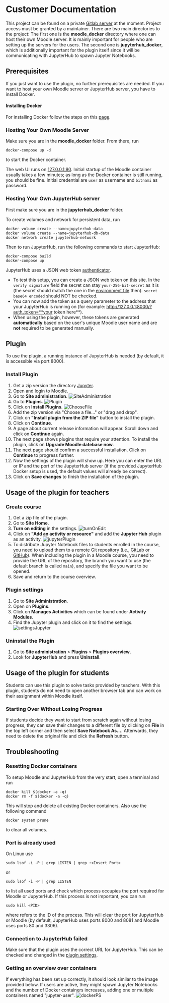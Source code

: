 # Customer Documentation
This project can be found on a private [Gitlab server](https://sopra.informatik.uni-stuttgart.de/kib3-student-projects/kib3-stupro-ss-22) at the moment.
Project access must be granted by a maintainer.
There are two main directories to the project:
The first one is the __moodle_docker__ directory where one can host their own Moodle server.
It is mainly important for people who are setting up the servers for the users.
The second one is __jupyterhub_docker__, which is additionally important for the plugin itself since it will be communicating with JupyterHub to spawn Jupyter Notebooks.

## Prerequisites
If you just want to use the plugin, no further prerequisites are needed.
If you want to host your own Moodle server or JupyterHub server, you have to install Docker.

#### Installing Docker
For installing Docker follow the steps on this [page](https://docs.docker.com/get-docker/).

### Hosting Your Own Moodle Server
Make sure you are in the __moodle_docker__ folder.
From there, run
```shell
docker-compose up -d
```
to start the Docker container.

The web UI runs on [127.0.0.1:80](http://127.0.0.1:80).
Initial startup of the Moodle container usually takes a few minutes; as long as the Docker container is still running, you should be fine.
Initial credential are `user` as username and `bitnami` as password.

### Hosting Your Own JupyterHub server
First make sure you are in the __jupyterhub_docker__ folder.

To create volumes and network for persistent data, run
```shell
docker volume create --name=jupyterhub-data
docker volume create --name=jupyterhub-db-data
docker network create jupyterhub-network
```

Then to run JupyterHub, run the following commands to start JupyterHub:
```shell
docker-compose build
docker-compose up
```

JupyterHub uses a JSON web token [authenticator](https://github.com/izihawa/jwtauthenticator_v2).  
- To test this setup, you can create a JSON web token on [this](https://jwt.io/#debugger-io) site.
In the `verify signature` field the secret can stay `your-256-bit-secret` as it is (the secret should match the one in the [environment file](.env) then).
`secret base64 encoded` should NOT be checked.
- You can now add the token as a query parameter to the address that your JupyterHub is running on (for example: http://127.0.0.1:8000/?auth_token=**your token here**).
- When using the plugin, however, these tokens are generated **automatically** based on the user's unique Moodle user name and are **not** required to be generated manually.

## Plugin
To use the plugin, a running instance of JupyterHub is needed (by default, it is accessible via port 8000).
### Install Plugin
1. Get a zip version the directory [Jupyter](https://sopra.informatik.uni-stuttgart.de/kib3-student-projects/kib3-stupro-ss-22/-/tree/main/jupyter).
2. Open and login to Moodle.
3. Go to __Site administration__.
   ![SiteAdministration](images/siteAdmin.png)
4. Go to __Plugins__.
   ![Plugin](images/plugin.png)
5. Click on __Install Plugins__.
   ![ChooseFile](images/chooseFile.png)
6. Add the zip version via "Choose a file..." or "drag and drop".
7. Click on __"Install plugin from the ZIP file"__ button to install the plugin.
8. Click on __Continue__.
9. A page about current release information will appear. Scroll down and click on __Continue__ again.
10. The next page shows plugins that require your attention. To install the plugin, click on __Upgrade Moodle datebase now__.
11. The next page should confirm a successful installation. Click on __Continue__ to progress further.
12. Now the settings of the plugin will show up. Here you can enter the URL or IP and the port of the JupyterHub server (if the provided JupyterHub Docker setup is used, the default values will already be correct).
13. Click on __Save changes__ to finish the installation of the plugin.

## Usage of the plugin for teachers
### Create course
1. Get a zip file of the plugin.
2. Go to __Site Home__.
3. __Turn on editing__ in the settings.
   ![turnOnEdit](images/turnOnEdit.png)
4. Click on __"Add an activity or resource"__ and add the __Jupyter Hub__ plugin as an activity.
   ![jupyterPlugin](images/jupyterPlugin.png)
5. To distribute Jupyter Notebook files to students enrolled in the course, you need to upload them to a remote Git repository (i.e., [GitLab](https://gitlab.com/) or [GitHub](https://github.com/)). When including the plugin in a Moodle course, you need to provide the URL of the repository, the branch you want to use (the default branch is called `main`), and specify the file you want to be opened.
6. Save and return to the course overview.

### <a name="plugin_settings"></a>Plugin settings
1. Go to __Site Administration__.
2. Open on __Plugins__.
3. Click on __Manages Activities__ which can be found under __Activity Modules__.
4. Find the Jupyter plugin and click on it to find the settings.
   ![settingsJupyter](images/settingsJupyter.png)

### Uninstall the Plugin
1. Go to __Site administration__ > __Plugins__ > __Plugins overview__.
2. Look for __JupyterHub__ and press __Uninstall__.

## Usage of the plugin for students
Students can use this plugin to solve tasks provided by teachers. With this plugin, students do not need to open another browser tab and can work on their assignment within Moodle itself.

### Starting Over Without Losing Progress
If students decide they want to start from scratch again without losing progress, they can save their changes to a different file by clicking on __File__ in the top left corner and then select __Save Notebook As...__. Afterwards, they need to delete the original file and click the __Refresh__ button. 

## Troubleshooting
### Resetting Docker containers
To setup Moodle and JupyterHub from the very start, open a terminal and run
```shell 
docker kill $(docker -a -q)
docker rm -f $(docker -a -q)
```
This will stop and delete all existing Docker containers. Also use the following command
```shell
docker system prune
```
to clear all volumes.

### Port is already used
On Linux use
```shell
sudo lsof -i -P | grep LISTEN | grep :<Insert Port>
```
or 
```shell
sudo lsof -i -P | grep LISTEN
```
to list all used ports and check which process occupies the port required for Moodle or JupyterHub. If this process is not important, you can run
```shell
sudo kill <PID>
```
where __<PID>__ refers to the ID of the process. This will clear the port for JupyterHub or Moodle (by default, JupyterHub uses ports 8000 and 8081 and Moodle uses ports 80 and 3306).

### Connection to JupyterHub failed
Make sure that the plugin uses the correct URL for JupyterHub. This can be checked and changed in the [plugin settings](#plugin_settings).

### Getting an overview over containers
If everything has been set up correctly, it should look similar to the image provided below. If users are active, they might spawn Jupyter Notebooks and the number of Docker containers increases, adding one or multiple containers named "jupyter-user".
![dockerPS](images/dockerPS.png)
